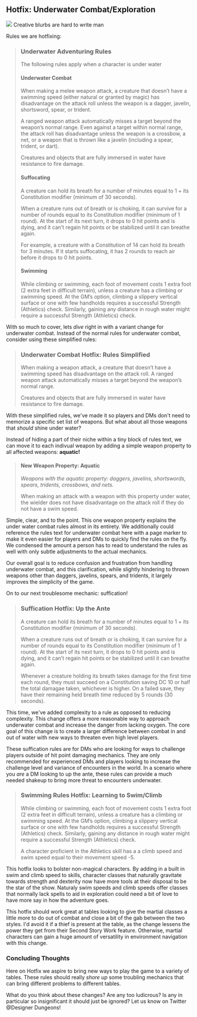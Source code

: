 ## Hotfix: Underwater Combat/Exploration 
<img src="https://orig05.deviantart.net/8f60/f/2007/301/7/7/merfolk_by_thegryph.jpg">
Creative blurbs are hard to write man

Rules we are hotfixing: 

> ### Underwater Adventuring Rules
> The following rules apply when a character is under water
>#### Underwater Combat
>When making a melee weapon attack, a creature that doesn’t have a swimming speed (either natural or granted by magic) has disadvantage on the attack roll unless the weapon is a dagger, javelin, shortsword, spear, or trident.
>
>A ranged weapon attack automatically misses a target beyond the weapon’s normal range. Even against a target within normal range, the attack roll has disadvantage unless the weapon is a crossbow, a net, or a weapon that is thrown like a javelin (including a spear, trident, or dart).
>
>Creatures and objects that are fully immersed in water have resistance to fire damage.
>
>#### Suffocating 
>A creature can hold its breath for a number of minutes equal to 1 + its Constitution modifier (minimum of 30 seconds).
>
>When a creature runs out of breath or is choking, it can survive for a number of rounds equal to its Constitution modifier (minimum of 1 round). At the start of its next turn, it drops to 0 hit points and is dying, and it can’t regain hit points or be stabilized until it can breathe again.
>
>For example, a creature with a Constitution of 14 can hold its breath for 3 minutes. If it starts suffocating, it has 2 rounds to reach air before it drops to 0 hit points.
>
>#### Swimming
>While climbing or swimming, each foot of movement costs 1 extra foot (2 extra feet in difficult terrain), unless a creature has a climbing or swimming speed. At the GM’s option, climbing a slippery vertical surface or one with few handholds requires a successful Strength (Athletics) check. Similarly, gaining any distance in rough water might require a successful Strength (Athletics) check.
>

With so much to cover, lets *dive* right in with a variant change for underwater combat. Instead of the normal rules for underwater combat, consider using these simplified rules:

>### Underwater Combat Hotfix: Rules Simplified  
>When making a weapon attack, a creature that doesn’t have a swimming speed has disadvantage on the attack roll. A ranged weapon attack automatically misses a target beyond the weapon’s normal range.
>
>Creatures and objects that are fully immersed in water have resistance to fire damage. 
>

With these simplified rules, we've made it so players and DMs don't need to memorize a specific set list of weapons. But what about all those weapons that *should* shine under water? 

Instead of hiding a part of their niche within a tiny block of rules text, we can move it to each indivual weapon by adding a simple weapon property to all affected weapons: **aquatic!**

>#### New Weapon Property: Aquatic
> *Weapons with the aquatic property: daggers, javelins, shortswords, spears, tridents, crossbows, and nets.*
> 
> When making an attack with a weapon with this property under water, the wielder does not have disadvantage on the attack roll if they do not have a swim speed. 

Simple, clear, and to the point. This one weapon property explains the under water combat rules almost in its entirety. We additionally could reference the rules text for underwater combat here with a page marker to make it even easier for players and DMs to quickly find the rules on the fly. We condensed the amount a person has to read to understand the rules as well with only subtle adjustments to the actual mechanics. 

Our overall goal is to reduce confusion and frustration from handling underwater combat, and this clarification, while slightly hindering to thrown weapons other than daggers, javelins, spears, and tridents, it largely improves the simplicity of the game. 

On to our next troublesome mechanic: suffication! 

>### Suffication Hotfix: Up the Ante
> A creature can hold its breath for a number of minutes equal to 1 + its Constitution modifier (minimum of 30 seconds).
>
>When a creature runs out of breath or is choking, it can survive for a number of rounds equal to its Constitution modifier (minimum of 1 round). At the start of its next turn, it drops to 0 hit points and is dying, and it can’t regain hit points or be stabilized until it can breathe again.
> 
>Whenever a creature holding its breath takes damage for the first time each round, they must succeed on a Constitution saving  DC 10 or half the total damagae taken, whichever is higher. On a failed save, they have their remaining held breath time reduced by 5 rounds (30 seconds). 

This time, we've added complexity to a rule as opposed to reducing complexity. This change offers a more reasonable way to approach underwater combat and increase the danger from lacking oxygen. The core goal of this change is to create a larger difference between combat in and out of water with new ways to threaten even high level players. 

These suffication rules are for DMs who are looking for ways to challenge players outside of hit point damaging mechanics. They are only recommended for experienced DMs and players looking to increase the challenge level and variance of encounters in the world. In a scenario where you *are* a DM looking to up the ante, these rules can provide a much needed shakeup to bring more threat to encounters underwater. 

> ### Swimming Rules Hotfix: Learning to Swim/Climb
>While climbing or swimming, each foot of movement costs 1 extra foot (2 extra feet in difficult terrain), unless a creature has a climbing or swimming speed. At the GM’s option, climbing a slippery vertical surface or one with few handholds requires a successful Strength (Athletics) check. Similarly, gaining any distance in rough water might require a successful Strength (Athletics) check.
>
> A character proficient in the Athletics skill has a a climb speed and swim speed equal to their movement speed -5. 

This hotfix looks to bolster non-magical characters. By adding in a built in swim and climb speed to skills, character classes that naturally gravitate towards strength and dexterity now have more tools at their disposal to be the star of the show. Naturaly swim speeds and climb speeds offer classes that normally lack spells to aid in exploration could need a bit of love to have more say in how the adventure goes. 

This hotfix should work great at tables looking to give the martial classes a little more to do out of combat and close a bit of the gab between the two styles. I'd avoid it if a thief is present at the table, as the change lessens the power they get from their Second Story Work feature. Otherwise, martial characters can gain a huge amount of versatility in environment navigation with this change.

### Concluding Thoughts
 
Here on Hotfix we aspire to bring new ways to play the game to a variety of tables. These rules should really *shore up* some troubling mechanics that can bring different problems to different tables. 

What do you think about these changes? Are any too ludicrous? Is any in particular so insignificant it should just be ignored? Let us know on Twitter @Designer Dungeons! 


